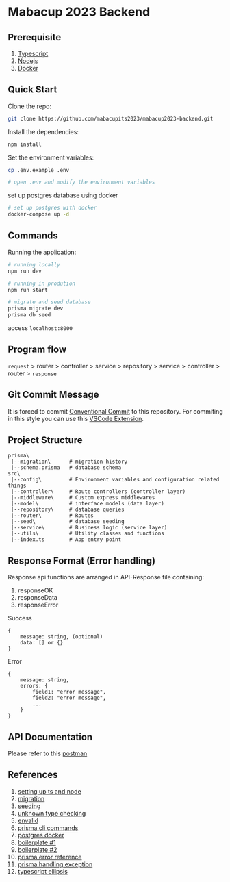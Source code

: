 # Mabacup 2023 Backend

## Prerequisite
1. [Typescript](https://www.typescriptlang.org/download)
2. [Nodejs](https://nodejs.org/en/download)
3. [Docker](https://docs.docker.com/desktop/install/windows-install/)

## Quick Start
Clone the repo:
```bash
git clone https://github.com/mabacupits2023/mabacup2023-backend.git
```

Install the dependencies:
```bash
npm install
```

Set the environment variables:
```bash
cp .env.example .env

# open .env and modify the environment variables
```

set up postgres database using docker
```bash
# set up postgres with docker 
docker-compose up -d
```

## Commands
Running the application:
```bash
# running locally
npm run dev

# running in prodution
npm run start
```

```bash 
# migrate and seed database
prisma migrate dev
prisma db seed
```
access `localhost:8000`

## Program flow  
`request` > router > controller > service > repository > service > controller > router > `response`  

## Git Commit Message

It is forced to commit [Conventional Commit](https://www.conventionalcommits.org/en/v1.0.0/) to this repository. For commiting in this style you can use this [VSCode Extension](https://marketplace.visualstudio.com/items?itemName=vivaxy.vscode-conventional-commits).

## Project Structure
```
prisma\
 |--migration\      # migration history
 |--schema.prisma   # database schema
src\
 |--config\         # Environment variables and configuration related things
 |--controller\     # Route controllers (controller layer)
 |--middleware\     # Custom express middlewares
 |--model\          # interface models (data layer)
 |--repository\     # database queries 
 |--router\         # Routes
 |--seed\           # database seeding
 |--service\        # Business logic (service layer)
 |--utils\          # Utility classes and functions
 |--index.ts        # App entry point
```

## Response Format (Error handling)
Response api functions are arranged in API-Response file containing:  
1. responseOK
2. responseData
3. responseError

Success
```
{
    message: string, (optional)
    data: [] or {}
}
```

Error
```
{
    message: string,
    errors: {
        field1: "error message",
        field2: "error message",
        ...
    }
}
```

## API Documentation
Please refer to this [postman](https://documenter.getpostman.com/view/28923101/2s9Xy6ppZo#dfd6374b-9322-4424-93ef-70738ab61e44)

## References
1. [setting up ts and node](https://www.digitalocean.com/community/tutorials/setting-up-a-node-project-with-typescript)  
2. [migration](https://www.prisma.io/docs/guides/migrate/developing-with-prisma-migrate)  
3. [seeding](https://www.prisma.io/docs/guides/migrate/seed-database)  
4. [unknown type checking](https://marketsplash.com/tutorials/typescript/typescript-unknown-vs-any/)  
5. [envalid](https://www.npmjs.com/package/envalid)  
6. [prisma cli commands](https://www.prisma.io/docs/reference/api-reference/command-reference)  
7. [postgres docker](https://medium.com/nerd-for-tech/how-to-set-up-prisma-with-a-local-docker-postgres-container-9e0958d08544)  
8. [boilerplate #1](https://github.com/pshaddel/ts-express-prisma#readme)  
9. [boilerplate #2](https://github.com/antonio-lazaro/prisma-express-typescript-boilerplate/tree/main)  
10. [prisma error reference](https://www.prisma.io/docs/reference/api-reference/error-reference#prismaclientknownrequesterror)  
11. [prisma handling exception](https://www.prisma.io/docs/concepts/components/prisma-client/handling-exceptions-and-errors)  
12. [typescript ellipsis](https://www.tutorialsteacher.com/typescript/rest-parameters)